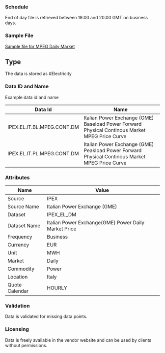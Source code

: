 ### Schedule

End of day file is retrieved between 19:00 and 20:00 GMT on business days.

### Sample File

[Sample file for MPEG Daily Market](pathname:///file-samples/20210901MPEGSintesiScambio.xml)

## Type

The data is stored as #Electricity

### Data ID and Name

Example data id and name

|**Data Id**|**Name**|
|-|-|
|IPEX.EL.IT.BL.MPEG.CONT.DM|Italian Power Exchange (GME) Baseload Power Forward Physical Continous Market MPEG Price Curve|
|IPEX.EL.IT.PL.MPEG.CONT.DM|Italian Power Exchange (GME) Peakload Power Forward Physical Continous Market MPEG Price Curve|

### Attributes

|Name|Value|
|-|-|
|Source|IPEX|
|Source Name|Italian Power Exchange (GME)|
|Dataset|IPEX_EL_DM|
|Dataset Name|Italian Power Exchange(GME) Power Daily Market Price|
|Frequency|Business|
|Currency|EUR|
|Unit|MWH|
|Market|Daily|
|Commodity|Power|
|Location|Italy|
|Quote Calendar|HOURLY|

### Validation

Data is validated for missing data points.

### Licensing

Data is freely available in the vendor website and can be used by clients without permissions.



